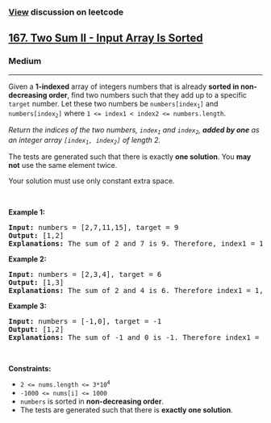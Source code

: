### [View](https://leetcode.com/problems/two-sum-ii-input-array-is-sorted/solutions/3490974/java-well-detailed-two-pointers-runtime-beats-98-80-1ms-memory-beats-81-31-45-1mb/) discussion on leetcode

<h2><a href="[https://leetcode.com/problems/move-zeroes/](https://leetcode.com/problems/two-sum-ii-input-array-is-sorted/solutions/)">167. Two Sum II - Input Array Is Sorted</a></h2><h3>Medium</h3><hr><div><p>
  Given a <strong>1-indexed</strong> array of integers numbers that is already <strong>sorted in non-decreasing order</strong>, find two numbers such that they add up to a specific <code>target</code> number. Let these two numbers be <code>numbers[index<sub>1</sub>]</code> and <code>numbers[index<sub>2</sub>]</code> where <code>1 &lt;= index1 &lt; index2 &lt;= numbers.length</code>.

  <em>Return the indices of the two numbers, <code>index<sub>1</sub></code> and <code>index<sub>2</sub></code>, <strong>added by one</strong> as an integer array <code>[index<sub>1</sub>, index<sub>2</sub>]</code> of length 2.</em>
  
  The tests are generated such that there is exactly <strong>one solution</strong>. You <strong>may not</strong> use the same element twice.

Your solution must use only constant extra space.
</p>
  
<p>&nbsp;</p>
<p><strong>Example 1:</strong></p>

<pre>
<strong>Input:</strong> numbers = [2,7,11,15], target = 9
<strong>Output:</strong> [1,2]
<strong>Explanations:</strong> The sum of 2 and 7 is 9. Therefore, index1 = 1, index2 = 2. We return [1, 2].
</pre>

<p><strong>Example 2:</strong></p>

<pre>
<strong>Input:</strong> numbers = [2,3,4], target = 6
<strong>Output:</strong> [1,3]
<strong>Explanations:</strong> The sum of 2 and 4 is 6. Therefore index1 = 1, index2 = 3. We return [1, 3].
</pre>

<p><strong>Example 3:</strong></p>

<pre>
<strong>Input:</strong> numbers = [-1,0], target = -1
<strong>Output:</strong> [1,2]
<strong>Explanations:</strong> The sum of -1 and 0 is -1. Therefore index1 = 1, index2 = 2. We return [1, 2].
</pre>
  
<p>&nbsp;</p>
<p><strong>Constraints:</strong></p>

<ul>
    <li><code>2 &lt;= nums.length &lt;= 3*10<sup>4</sup></code></li>
    <li><code>-1000 &lt;= nums[i] &lt;= 1000</code></li>
    <li><code>numbers</code> is sorted in <strong>non-decreasing order</strong>.</li>
  <li>The tests are generated such that there is <strong>exactly one solution</strong>.</li>
</ul>
